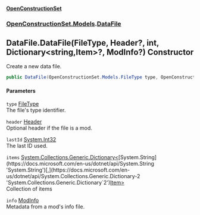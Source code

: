 #### [OpenConstructionSet](index.md 'index')
### [OpenConstructionSet.Models](index.md#OpenConstructionSet_Models 'OpenConstructionSet.Models').[DataFile](q_8MggXJ9Yoajs1dvqB03g.md 'OpenConstructionSet.Models.DataFile')
## DataFile.DataFile(FileType, Header?, int, Dictionary&lt;string,Item&gt;?, ModInfo?) Constructor
Create a new data file.  
```csharp
public DataFile(OpenConstructionSet.Models.FileType type, OpenConstructionSet.Models.Header? header, int lastId, System.Collections.Generic.Dictionary<string,OpenConstructionSet.Models.Item>? items=null, OpenConstructionSet.Models.ModInfo? info=null);
```
#### Parameters
<a name='OpenConstructionSet_Models_DataFile_DataFile(OpenConstructionSet_Models_FileType_OpenConstructionSet_Models_Header__int_System_Collections_Generic_Dictionary_string_OpenConstructionSet_Models_Item___OpenConstructionSet_Models_ModInfo_)_type'></a>
`type` [FileType](TujeFsxyMe5rTsbAWARcfA.md 'OpenConstructionSet.Models.FileType')  
The file's type identifier.
  
<a name='OpenConstructionSet_Models_DataFile_DataFile(OpenConstructionSet_Models_FileType_OpenConstructionSet_Models_Header__int_System_Collections_Generic_Dictionary_string_OpenConstructionSet_Models_Item___OpenConstructionSet_Models_ModInfo_)_header'></a>
`header` [Header](bjExWrZuBlRDCiIUljjMrA.md 'OpenConstructionSet.Models.Header')  
Optional header if the file is a mod.
  
<a name='OpenConstructionSet_Models_DataFile_DataFile(OpenConstructionSet_Models_FileType_OpenConstructionSet_Models_Header__int_System_Collections_Generic_Dictionary_string_OpenConstructionSet_Models_Item___OpenConstructionSet_Models_ModInfo_)_lastId'></a>
`lastId` [System.Int32](https://docs.microsoft.com/en-us/dotnet/api/System.Int32 'System.Int32')  
The last ID used.
  
<a name='OpenConstructionSet_Models_DataFile_DataFile(OpenConstructionSet_Models_FileType_OpenConstructionSet_Models_Header__int_System_Collections_Generic_Dictionary_string_OpenConstructionSet_Models_Item___OpenConstructionSet_Models_ModInfo_)_items'></a>
`items` [System.Collections.Generic.Dictionary&lt;](https://docs.microsoft.com/en-us/dotnet/api/System.Collections.Generic.Dictionary-2 'System.Collections.Generic.Dictionary`2')[System.String](https://docs.microsoft.com/en-us/dotnet/api/System.String 'System.String')[,](https://docs.microsoft.com/en-us/dotnet/api/System.Collections.Generic.Dictionary-2 'System.Collections.Generic.Dictionary`2')[Item](Z9pYmp3jhG_PhNCQ0nlOeg.md 'OpenConstructionSet.Models.Item')[&gt;](https://docs.microsoft.com/en-us/dotnet/api/System.Collections.Generic.Dictionary-2 'System.Collections.Generic.Dictionary`2')  
Collection of items
  
<a name='OpenConstructionSet_Models_DataFile_DataFile(OpenConstructionSet_Models_FileType_OpenConstructionSet_Models_Header__int_System_Collections_Generic_Dictionary_string_OpenConstructionSet_Models_Item___OpenConstructionSet_Models_ModInfo_)_info'></a>
`info` [ModInfo](h0vCAhsmAC6iWOaLYw25cg.md 'OpenConstructionSet.Models.ModInfo')  
Metadata from a mod's info file.
  
